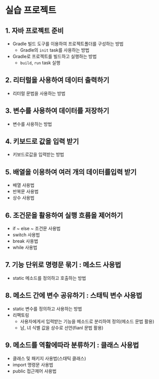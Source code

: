 # 실습 프로젝트

## 1. 자바 프로젝트 준비

- Gradle 빌드 도구를 이용하여 프로젝트폴더를 구성하는 방법
  - Gradle의 `init` task를 사용하는 방법
- Gradle로 프로젝트를 빌드하고 실행하는 방법
  - `build`, `run` task 실행

## 2. 리터럴을 사용하여 데이터 출력하기

- 리터럴 문법을 사용하는 방법

## 3. 변수를 사용하여 데이터를 저장하기

- 변수를 사용하는 방법

## 4. 키보드로 값을 입력 받기

- 키보드로값을 입력받는 방법

## 5. 배열을 이용하여 여러 개의 데이터를입력 받기

- 배열 사용법
- 반복문 사용법
- 상수 사용법

## 6. 조건문을 활용하여 실행 흐름을 제어하기

- if ~ else ~ 조건문 사용법
- switch 사용법
- break 사용법
- while 사용법

## 7. 기능 단위로 명령문 묶기 : 메소드 사용법

- static 메소드를 정의하고 호출하는 방법

## 8. 메소드 간에 변수 공유하기 : 스태틱 변수 사용법

- static 변수를 정의하고 사용하는 방법
- 리팩토링
  - 사용자에게서 입력받는 기능을 메소드로 분리하여 정의(메소드 문법 활용)
  - 남, 녀 식별 값을 상수로 선언(fianl 문법 활용)

## 9. 메소드를 역활에따라 분류하기 : 클래스 사용법

- 클래스 및 패키지 사용법(스태틱 클래스)
- import 명령문 사용법
- public 접근제어 사용법